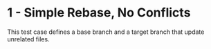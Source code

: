 # 1 - Simple Rebase, No Conflicts

This test case defines a base branch and a target branch that update unrelated files.

